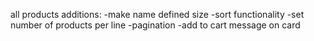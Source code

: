 all products additions:
 -make name defined size 
 -sort functionality 
 -set number of products per line
 -pagination
-add to cart message on card